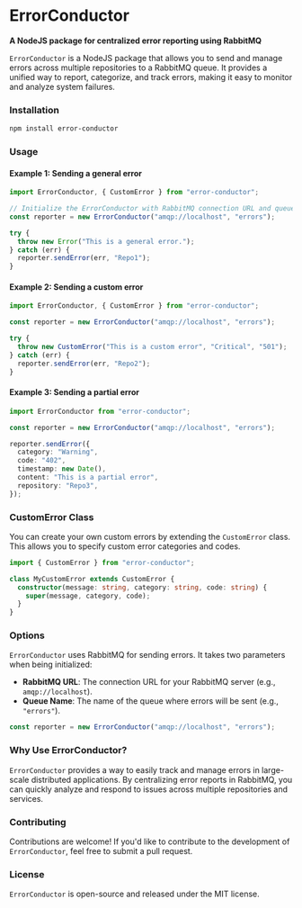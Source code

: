 # ErrorConductor

**A NodeJS package for centralized error reporting using RabbitMQ**

`ErrorConductor` is a NodeJS package that allows you to send and manage errors across multiple repositories to a RabbitMQ queue. It provides a unified way to report, categorize, and track errors, making it easy to monitor and analyze system failures.

### Installation

```bash
npm install error-conductor
```

### Usage

#### Example 1: Sending a general error

```typescript
import ErrorConductor, { CustomError } from "error-conductor";

// Initialize the ErrorConductor with RabbitMQ connection URL and queue name
const reporter = new ErrorConductor("amqp://localhost", "errors");

try {
  throw new Error("This is a general error.");
} catch (err) {
  reporter.sendError(err, "Repo1");
}
```

#### Example 2: Sending a custom error

```typescript
import ErrorConductor, { CustomError } from "error-conductor";

const reporter = new ErrorConductor("amqp://localhost", "errors");

try {
  throw new CustomError("This is a custom error", "Critical", "501");
} catch (err) {
  reporter.sendError(err, "Repo2");
}
```

#### Example 3: Sending a partial error

```typescript
import ErrorConductor from "error-conductor";

const reporter = new ErrorConductor("amqp://localhost", "errors");

reporter.sendError({
  category: "Warning",
  code: "402",
  timestamp: new Date(),
  content: "This is a partial error",
  repository: "Repo3",
});
```

### CustomError Class

You can create your own custom errors by extending the `CustomError` class. This allows you to specify custom error categories and codes.

```typescript
import { CustomError } from "error-conductor";

class MyCustomError extends CustomError {
  constructor(message: string, category: string, code: string) {
    super(message, category, code);
  }
}
```

### Options

`ErrorConductor` uses RabbitMQ for sending errors. It takes two parameters when being initialized:

- **RabbitMQ URL**: The connection URL for your RabbitMQ server (e.g., `amqp://localhost`).
- **Queue Name**: The name of the queue where errors will be sent (e.g., `"errors"`).

```typescript
const reporter = new ErrorConductor("amqp://localhost", "errors");
```

### Why Use ErrorConductor?

`ErrorConductor` provides a way to easily track and manage errors in large-scale distributed applications. By centralizing error reports in RabbitMQ, you can quickly analyze and respond to issues across multiple repositories and services.

### Contributing

Contributions are welcome! If you'd like to contribute to the development of `ErrorConductor`, feel free to submit a pull request.

### License

`ErrorConductor` is open-source and released under the MIT license.
